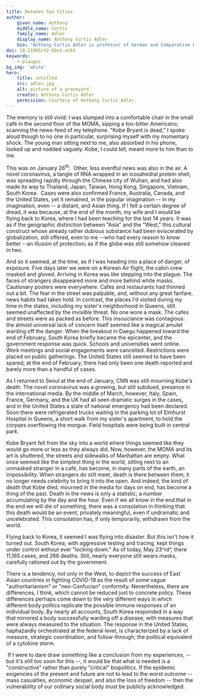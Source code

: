 ```yaml
---
title: Between Two Cities
author:
    given_name: Anthony
    middle_name: Curtis
    family_name: Adler
    display_name: Anthony Curtis Adler
    bio: "Anthony Curtis Adler is professor of German and Comparative Literature at Yonsei University and the author of Celebricities: Media Culture and the Phenomenology of Gadget Commodity Life (Fordham, 2016). His current project is on the politics of truth. He wrote his doctoral dissertation under the direction of Samuel Weber and was a fellow of the Paris Program in Critical Theory."
doi: 10.21985/n2-6bn1-at64
keywords:
    - plauges
bg_img: 'white'
hero:
    title: untitled
    src: adler.jpg
    alt: picture of a graveyard
    creator: Anthony Curtis Adler
    permission: Courtesy of Anthony Curtis Adler.
---
```


The memory is still vivid: I was slumped into a comfortable chair in the small café in the second floor of the MOMA, sipping a too-bitter Americano, scanning the news-feed of my telephone. "Kobe Bryant is dead," I spoke aloud though to no one in particular, surprising myself with my momentary shock. The young man sitting next to me, also absorbed in his phone, looked up and nodded vaguely. Kobe, I could tell, meant more to him than to me.

This was on January 26<sup>th</sup>.  Other, less eventful news was also in the air. A novel coronavirus, a tangle of RNA wrapped in an icosahedral protein shell, was spreading rapidly through the Chinese city of Wuhan, and had also made its way to Thailand, Japan, Taiwan, Hong Kong, Singapore, Vietnam, South Korea.  Cases were also confirmed France, Australia, Canada, and the United States, yet it remained, in the popular imagination \-- in my imagination, even -- a distant, and Asian thing. If I felt a certain degree of dread, it was because, at the end of the month, my wife and I would be flying back to Korea, where I had been teaching for the last 14 years. It was as if the geographic distinction between "Asia" and the "West," this cultural construct whose already rather dubious substance had been eviscerated by globalization, still offered, even to me --who had every reason to know better --an illusion of protection; as if the globe was still somehow cleaved in two.

And so it seemed, at the time, as if I was heading into a place of danger, of exposure. Five days later we were on a Korean Air flight, the cabin crew masked and gloved. Arriving in Korea was like stepping into the plague. The faces of strangers disappeared more and more behind white masks. Cautionary posters were everywhere. Cafes and restaurants had thinned out a bit. The fear in the street was palpable, and, without any great fanfare, news habits had taken hold. In contrast, the places I'd visited during my time in the states, including my sister's neighborhood in Queens, still seemed unaffected by the invisible threat. No one wore a mask. The cafes and streets were as packed as before. This insouciance was contagious: the almost universal lack of concern itself seemed like a magical amulet warding off the danger. When the breakout in Daegu happened toward the end of February, South Korea briefly became the epicenter, and the government response was quick. Schools and universities went online. Work meetings and social engagements were cancelled. Restrictions were placed on public gatherings. The United States still seemed to have been spared; at the end of February, there had only been one death reported and barely more than a handful of cases.

As I returned to Seoul at the end of January, CNN was still mourning Kobe's death. The novel coronavirus was a growing, but still subdued, presence in the international media. By the middle of March, however, Italy, Spain, France, Germany, and the UK had all seen dramatic surges in the cases, and in the United States a state of national emergency had been declared. Soon there were refrigerated trucks waiting in the parking lot of Elmhurst Hospital in Queens, a short walk from my sister's apartment, to hold the corpses overflowing the morgue. Field hospitals were being built in central park.

Kobe Bryant fell from the sky into a world where things seemed like they would go more or less as they always did. Now, however, the MOMA and its art is shuttered, the streets and sidewalks of Manhattan are empty. What once seemed like the simplest thing in the world, sitting next to an unmasked stranger in a café, has become, in many parts of the earth, an impossibility. When strangers do still meet, death is there between them; it no longer needs celebrity to bring it into the open. And indeed, the kind of death that Kobe died, mourned in the media for days on end, has become a thing of the past. Death in the news is only a statistic; a number accumulating by the day and the hour. Even if we all know in the end that in the end we will die of something, there was a consolation in thinking that this death would be an event, privately meaningful, even if undramatic and uncelebrated. This consolation has, if only temporarily, withdrawn from the world.

Flying back to Korea, it seemed I was flying into disaster. But this isn't how it turned out. South Korea, with aggressive testing and tracing, kept things under control without ever "locking down." As of today, May 23^rd^, there 11,165 cases, and 266 deaths. Still, nearly everyone still wears masks, carefully rationed out by the government.

There is a tendency, not only in the West, to depict the success of East Asian countries in fighting COVID-19 as the result of some vague "authoritarianism" or "neo-Confucian" conformity. Nevertheless, there are differences, I think, which cannot be reduced just to concrete policy. These differences perhaps come down to the very different ways in which different body politics replicate the possible immune responses of an individual body. By nearly all accounts, South Korea responded in a way that mirrored a body successfully warding off a disease; with measures that were always measured to the situation. The response in the United States, haphazardly orchestrated at the federal level, is characterized by a lack of measure, strategic coordination, and follow-through; the political equivalent of a cytokine storm.

 If I were to dare draw something like a conclusion from my experiences, -- but it's still too soon for this --, it would be that what is needed is a "constructive" rather than purely "critical" biopolitics. If the epidemic exigencies of the present and future are not to lead to the worst outcome -- mass casualties, economic despair, and also the loss of freedom -- then the vulnerability of our ordinary social body must be publicly acknowledged.